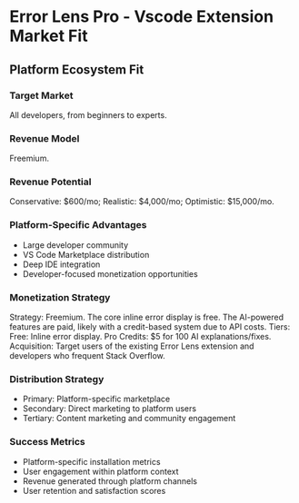 # Error Lens Pro - Vscode Extension Market Fit

## Platform Ecosystem Fit

### Target Market
All developers, from beginners to experts.

### Revenue Model
Freemium.

### Revenue Potential
Conservative: $600/mo; Realistic: $4,000/mo; Optimistic: $15,000/mo.

### Platform-Specific Advantages
- Large developer community
- VS Code Marketplace distribution
- Deep IDE integration
- Developer-focused monetization opportunities

### Monetization Strategy
Strategy: Freemium. The core inline error display is free. The AI-powered features are paid, likely with a credit-based system due to API costs. Tiers: Free: Inline error display. Pro Credits: $5 for 100 AI explanations/fixes. Acquisition: Target users of the existing Error Lens extension and developers who frequent Stack Overflow.

### Distribution Strategy
- Primary: Platform-specific marketplace
- Secondary: Direct marketing to platform users
- Tertiary: Content marketing and community engagement

### Success Metrics
- Platform-specific installation metrics
- User engagement within platform context
- Revenue generated through platform channels
- User retention and satisfaction scores
